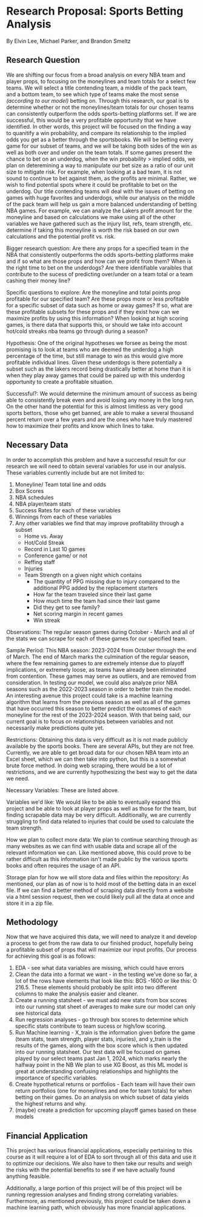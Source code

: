 # Research Proposal: Sports Betting Analysis
By Elvin Lee, Michael Parker, and Brandon Smeltz

## Research Question
We are shifting our focus from a broad analysis on every NBA team and player props, to focusing on the moneylines and team totals for a select few teams. We will select a title contending team, a middle of the pack team, and a bottom team, to see which type of teams make the most sense *(according to our model)* betting on. Through this research, our goal is to determine whether or not the moneylines/team totals for our chosen teams can consistently outperform the odds sports-betting platforms set. If we are successful, this would be a very profitable opportunity that we have identified. In other words, this project will be focused on the finding a way to quanitify a win probability, and compare its relationship to the implied odds you get as a better through the sportsbooks. We will be betting every game for our subset of teams, and we will be taking both sides of the win as well as both over and under on the team totals. If some games present the chance to bet on an underdog, when the win probability > implied odds, we plan on deteremining a way to manipulate our bet size as a ratio of our unit size to mitigate risk. For example, when looking at a bad team, it is not sound to continue to bet against them, as the profits are minimal. Rather, we wish to find potential spots where it could be profitable to bet on the underdog. Our title contending teams will deal with the issues of betting on games with huge favorites and underdogs, while our analysis on the middle of the pack team will help us gain a more balanced understanding of betting NBA games. For example, we can analyze the Lakers profit amount for the moneyline and based on calculations we make using all of the other variables we have gathered such as the injury list, refs, team strength, etc. determine if taking this moneyline is worth the risk based on our own calculations and the potential profit vs. risk.

Bigger research question: Are there any props for a specified team in the NBA that consistently outperforms the odds sports-betting platforms make and if so what are those props and how can we profit from them? When is the right time to bet on the underdogs? Are there identifiable varaibles that contribute to the sucess of predicting over/under on a team total or a team cashing their money line?

Specific questions to explore: Are the moneyline and total points prop profitable for our specified team? Are these props more or less profitable for a specific subset of data such as home or away games? If so, what are these profitable subsets for these props and if they exist how can we maximize profits by using this information? When looking at high scoring games, is there data that supports this, or should we take into account hot/cold streaks nba teams go through during a season?

Hypothesis: One of the original hypotheses we forsee as being the most promising is to look at teams who are deemed the underdog a high percentage of the time, but still manage to win as this would give more profitable individual lines. Given these underdogs is there potentially a subset such as the lakers record being drastically better at home than it is when they play away games that could be paired up with this underdog opportunity to create a profitable situation.

Successful?: We would determine the minimum amount of success as being able to consistently break even and avoid losing any money in the long run. On the other hand the potential for this is almost limitless as very good sports bettors, those who get banned, are able to make a several thousand percent return over a few years and are the ones who have truly mastered how to maximize their profits and know which lines to take.

## Necessary Data
In order to accomplish this problem and have a successful result for our research we will need to obtain several variables for use in our analysis. These variables currently include but are not limited to:

1. Moneyline/ Team total line and odds
2. Box Scores
3. NBA schedules
4. NBA player/team stats
5. Success Rates for each of these variables
6. Winnings from each of these variables
7. Any other variables we find that may improve profitability through a subset
   - Home vs. Away
   - Hot/Cold Streak
   - Record in Last 10 games
   - Conference game/ or not
   - Reffing staff
   - Injuries
   - Team Strength on a given night which contains
     - The quantity of PPG missing due to injury compared to the additional PPG added by the replacement starters
     - How far the team traveled since their last game
     - How much time the team had since their last game
     - Did they get to see family?
     - Net scoring margin in recent games
     - Win streak

Observations: The regular season games during October - March and all of the stats we can scrape for each of these games for our specified team.

Sample Period: This NBA season: 2023-2024 from October through the end of March. The end of March marks the culmination of the regular season, where the few remaining games to are extremely intense due to playoff implications, or extremely loose, as teams have already been eliminated from contention. These games may serve as outliers, and are removed from consideration. In testing our model, we could also analyze prior NBA seasons such as the 2022-2023 season in order to better train the model. An interesting avenue this project could take is a machine learning algorithm that learns from the previous season as well as all of the games that have occurred this season to better predict the outcomes of each moneyline for the rest of the 2023-2024 season. With that being said, our current goal is to focus on relationships between variables and not necessarily make predictions quite yet.

Restrictions: Obtaining this data is very difficult as it is not made publicly available by the sports books. There are several APIs, but they are not free. Currently, we are able to get broad data for our chosen NBA team into an Excel sheet, which we can then take into python, but this is a somewhat brute force method. In doing web scraping, there would be a lot of restrictions, and we are currently hypothesizing the best way to get the data we need.

Necessary Variables: These are listed above.

Variables we'd like: We would like to be able to eventually expand this project and be able to look at player props as well as those for the team, but finding scrapable data may be very difficult. Additionally, we are currently struggling to find data related to injuries that could be used to calculate the team strength.

How we plan to collect more data: We plan to continue searching through as many websites as we can find with usable data and scrape all of the relevant information we can. Like mentioned above, this could prove to be rather difficult as this information isn't made public by the various sports books and often requires the usage of an API.

Storage plan for how we will store data and files within the repository: As mentioned, our plan as of now is to hold most of the betting data in an excel file. If we can find a better method of scraping data directly from a website via a html session request, then we could likely pull all the data at once and store it in a zip file.


## Methodology
Now that we have acqiuired this data, we will need to analyze it and develop a process to get from the raw data to our finished product, hopefully being a profitable subset of props that will maximize our input profits. Our process for achieving this goal is as follows:

1. EDA - see what data variables are missing, which could have errors
2. Clean the data into a format we want - in the testing we've done so far, a lot of the rows have elements that look like this: BOS -1600 or like this: O 216.5. These elements should probably be split into two different columns to make the analysis easier and cleaner.
3. Create a running statsheet - we must add new stats from box scores into our running stat sheet of averages to make sure our model can only see historical data
4. Run regression analyses - go through box scores to determine which specific stats contribute to team sucess or high/low scoring.
5. Run Machine learning - X_train is the information given before the game (team stats, team strength, player stats, injuries), and y_train is the results of the games, along with the box score which is then updated into our running statsheet. Our test data will be focused on games played by our select teams past Jan 1, 2024, which marks nearly the halfway point in the NB We plan to use XG Boost, as this ML model is great at understanding confusing relationships and highlights the importance of specific variables. 
6. Create hypothetical returns or portfolios - Each team will have their own return portfolios (one for moneylines and one for team totals) for when betting on their games. Do an analysis on which subset of data yields the highest returns and why.
7. (maybe) create a prediction for upcoming playoff games based on these models




## Financial Application

This project has various financial applications, especially pertaining to this course as it will require a lot of EDA to sort through all of this data and use it to optimize our decisions. We also have to then take our results and weigh the risks with the potential benefits to see if we have actually found anything feasible. 

Additionally, a large portion of this project will be of this project will be running regression analyses and finding strong correlating variables. Furthermore, as mentioned previously, this project could be taken down a machine learning path, which obviously has more financial applications.
